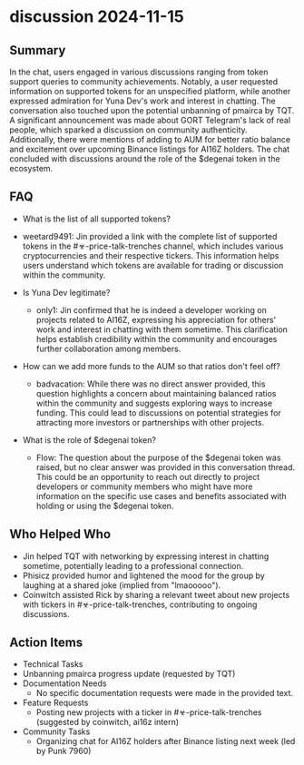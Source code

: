 # discussion 2024-11-15

## Summary

In the chat, users engaged in various discussions ranging from token support queries to community achievements. Notably, a user requested information on supported tokens for an unspecified platform, while another expressed admiration for Yuna Dev's work and interest in chatting. The conversation also touched upon the potential unbanning of pmairca by TQT. A significant announcement was made about GORT Telegram's lack of real people, which sparked a discussion on community authenticity. Additionally, there were mentions of adding to AUM for better ratio balance and excitement over upcoming Binance listings for AI16Z holders. The chat concluded with discussions around the role of the $degenai token in the ecosystem.

## FAQ

- What is the list of all supported tokens?
- weetard9491: Jin provided a link with the complete list of supported tokens in the #☣-price-talk-trenches channel, which includes various cryptocurrencies and their respective tickers. This information helps users understand which tokens are available for trading or discussion within the community.

- Is Yuna Dev legitimate?

    - only1: Jin confirmed that he is indeed a developer working on projects related to AI16Z, expressing his appreciation for others' work and interest in chatting with them sometime. This clarification helps establish credibility within the community and encourages further collaboration among members.

- How can we add more funds to the AUM so that ratios don't feel off?

    - badvacation: While there was no direct answer provided, this question highlights a concern about maintaining balanced ratios within the community and suggests exploring ways to increase funding. This could lead to discussions on potential strategies for attracting more investors or partnerships with other projects.

- What is the role of $degenai token?
    - Flow: The question about the purpose of the $degenai token was raised, but no clear answer was provided in this conversation thread. This could be an opportunity to reach out directly to project developers or community members who might have more information on the specific use cases and benefits associated with holding or using the $degenai token.

## Who Helped Who

- Jin helped TQT with networking by expressing interest in chatting sometime, potentially leading to a professional connection.
- Phisicz provided humor and lightened the mood for the group by laughing at a shared joke (implied from "lmaooooo").
- Coinwitch assisted Rick by sharing a relevant tweet about new projects with tickers in #☣-price-talk-trenches, contributing to ongoing discussions.

## Action Items

- Technical Tasks
- Unbanning pmairca progress update (requested by TQT)
- Documentation Needs
    - No specific documentation requests were made in the provided text.
- Feature Requests
    - Posting new projects with a ticker in #☣-price-talk-trenches (suggested by coinwitch, ai16z intern)
- Community Tasks
    - Organizing chat for AI16Z holders after Binance listing next week (led by Punk 7960)
